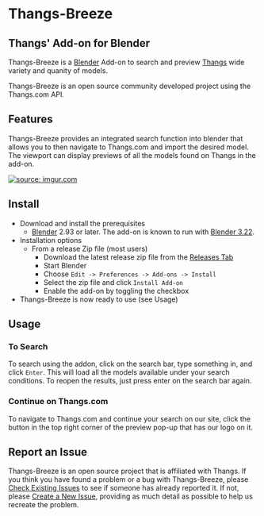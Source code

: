 # Thangs-Breeze

## Thangs' Add-on for Blender

Thangs-Breeze is a [Blender](http://www.blender.org) Add-on to search and preview [Thangs](https://thangs.com/) wide variety and quanity of models.

Thangs-Breeze is an open source community developed project using the Thangs.com API.

## Features

Thangs-Breeze provides an integrated search function into blender that allows you to then navigate to Thangs.com and import the desired model. The viewport can display previews of all the models found on Thangs in the add-on.

<a href="https://imgur.com/ZG0W01Y"><img src="https://i.imgur.com/ZG0W01Y.gif" title="source: imgur.com" /></a>

## Install

- Download and install the prerequisites
  - [Blender](http://www.blender.org/) 2.93 or later. The add-on is known to run with [Blender 3.22](https://www.blender.org/download/).
- Installation options
  - From a release Zip file (most users)
    - Download the latest release zip file from the [Releases Tab](/../../releases/)
    - Start Blender
    - Choose `Edit -> Preferences -> Add-ons -> Install`
    - Select the zip file and click `Install Add-on`
    - Enable the add-on by toggling the checkbox
- Thangs-Breeze is now ready to use (see Usage)

## Usage

### To Search

To search using the addon, click on the search bar, type something in, and click `Enter`. This will load all the models available under your search conditions. To reopen the results, just press enter on the search bar again.

### Continue on Thangs.com

To navigate to Thangs.com and continue your search on our site, click the button in the top right corner of the preview pop-up that has our logo on it.

## Report an Issue

Thangs-Breeze is an open source project that is affiliated with Thangs. If you think you have found a problem or a bug with Thangs-Breeze, please [Check Existing Issues](/../../issues) to see if someone has already reported it. If not, please [Create a New Issue](/../../issues/new/choose), providing as much detail as possible to help us recreate the problem.
